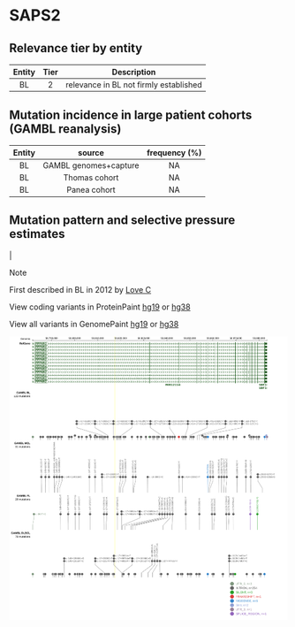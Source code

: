 # SAPS2

## Relevance tier by entity

|Entity|Tier|Description                           |
|:------:|:----:|--------------------------------------|
|BL    |2   |relevance in BL not firmly established|

## Mutation incidence in large patient cohorts (GAMBL reanalysis)

|Entity|source               |frequency (%)|
|:------:|:---------------------:|:-------------:|
|BL    |GAMBL genomes+capture|NA           |
|BL    |Thomas cohort        |NA           |
|BL    |Panea cohort         |NA           |

## Mutation pattern and selective pressure estimates

|


> [!NOTE]
> First described in BL in 2012 by [Love C](https://pubmed.ncbi.nlm.nih.gov/23143597)


View coding variants in ProteinPaint [hg19](https://morinlab.github.io/LLMPP/GAMBL/SAPS2_protein.html)  or [hg38](https://morinlab.github.io/LLMPP/GAMBL/SAPS2_protein_hg38.html)

View all variants in GenomePaint [hg19](https://morinlab.github.io/LLMPP/GAMBL/SAPS2.html)  or [hg38](https://morinlab.github.io/LLMPP/GAMBL/SAPS2_hg38.html)

![image](images/proteinpaint/SAPS2.svg)
